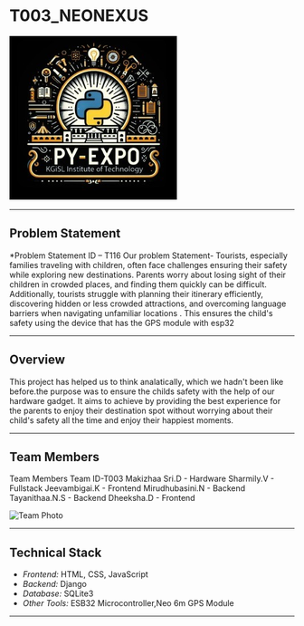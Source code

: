 # T003_NEONEXUS
![PyExpo Logo](media/pyexpo-logo.png)

---

## Problem Statement

*Problem Statement ID – T116
Our problem Statement-
Tourists, especially families traveling with children, often face challenges ensuring their safety while exploring new destinations. Parents worry about losing sight of their children in crowded places, and finding them
quickly can be difficult. Additionally, tourists struggle with planning their itinerary efficiently, discovering hidden or
less crowded attractions, and overcoming language barriers when navigating unfamiliar locations . This ensures the child's safety using the device that has the GPS module  with esp32



---

## Overview

This project has helped us to think analatically, which we hadn't been like before.the purpose was to ensure the childs safety with the help of our hardware gadget. It aims to achieve by providing the best experience for the parents to enjoy their destination spot without worrying about their child's safety all the time and enjoy their happiest moments.

---

## Team Members
Team Members
Team ID-T003
Makizhaa Sri.D  -  Hardware
Sharmily.V      -  Fullstack
Jeevambigai.K   -  Frontend
Mirudhubasini.N -  Backend
Tayanithaa.N.S  -  Backend
Dheeksha.D      -  Frontend




![Team Photo](media/team-photo.png)

---

## Technical Stack



- *Frontend:* HTML, CSS, JavaScript
- *Backend:*  Django
- *Database:* SQLite3
- *Other Tools:* ESB32 Microcontroller,Neo 6m GPS Module

---
